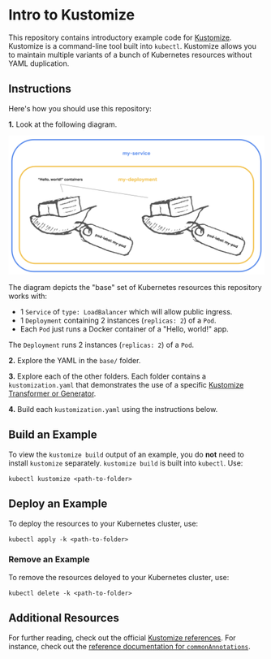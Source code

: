 # Intro to Kustomize

This repository contains introductory example code for [Kustomize](https://kustomize.io/). Kustomize is a command-line tool built into `kubectl`. Kustomize allows you to maintain multiple variants of a bunch of Kubernetes resources without YAML duplication.

## Instructions

Here's how you should use this repository:

**1.** Look at the following diagram.

![A diagram of 2 Pods labeled "pod-label: my-pod", in a Deployments called my-deployment, in a Service called my-service.](https://raw.githubusercontent.com/NimJay/intro-to-kustomize/main/pods-deployment-service-diagram.png)

The diagram depicts the "base" set of Kubernetes resources this repository works with:
* 1 `Service` of `type: LoadBalancer` which will allow public ingress.
* 1 `Deployment` containing 2 instances (`replicas: 2`) of a `Pod`.
* Each `Pod` just runs a Docker container of a "Hello, world!" app.

The `Deployment` runs 2 instances (`replicas: 2`) of a `Pod`.

**2.** Explore the YAML in the `base/` folder.

**3.** Explore each of the other folders. Each folder contains a `kustomization.yaml` that demonstrates the use of a specific [Kustomize Transformer or Generator](https://kubectl.docs.kubernetes.io/references/kustomize/builtins/).

**4.** Build each `kustomization.yaml` using the instructions below.


## Build an Example

To view the `kustomize build` output of an example, you do **not** need to install `kustomize` separately. `kustomize build` is built into `kubectl`. Use:
```
kubectl kustomize <path-to-folder>
```

## Deploy an Example

To deploy the resources to your Kubernetes cluster, use:
```
kubectl apply -k <path-to-folder>
```

### Remove an Example

To remove the resources deloyed to your Kubernetes cluster, use:
```
kubectl delete -k <path-to-folder>
```

## Additional Resources

For further reading, check out the official [Kustomize references](https://kubectl.docs.kubernetes.io/references/kustomize/). For instance, check out the [reference documentation for `commonAnnotations`](https://kubectl.docs.kubernetes.io/references/kustomize/kustomization/commonannotations/).
